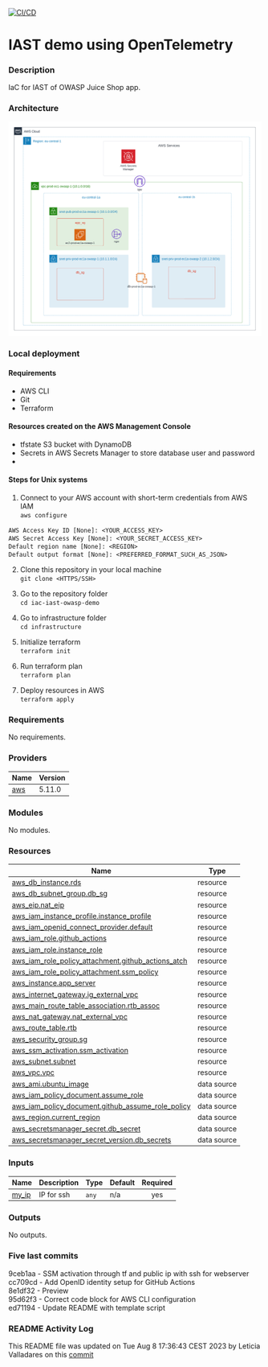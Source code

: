 [![CI/CD](https://github.com/leticiavalladares/iac-iast-owasp-demo/actions/workflows//badge.svg)](https://github.com/leticiavalladares/iac-iast-owasp-demo/actions/workflows/) 
# IAST demo using OpenTelemetry

### Description 
IaC for IAST of OWASP Juice Shop app. 
### Architecture 
![Architecture](./diagrams/main.png) 
### Local deployment 
#### Requirements 
- AWS CLI 
- Git 
- Terraform 
#### Resources created on the AWS Management Console 
- tfstate S3 bucket with DynamoDB  
- Secrets in AWS Secrets Manager to store database user and password 
-  
#### Steps for Unix systems 
 1. Connect to your AWS account with short-term credentials from AWS IAM<br>
 `aws configure` 
 
```
AWS Access Key ID [None]: <YOUR_ACCESS_KEY>
AWS Secret Access Key [None]: <YOUR_SECRET_ACCESS_KEY>
Default region name [None]: <REGION>
Default output format [None]: <PREFERRED_FORMAT_SUCH_AS_JSON>
``` 
 
 2. Clone this repository in your local machine <br>
 `git clone <HTTPS/SSH>` 
 
 3. Go to the repository folder <br>
 `cd iac-iast-owasp-demo` 
 
 4. Go to infrastructure folder <br>
 `cd infrastructure` 
 
 5. Initialize terraform <br>
 `terraform init` 
 
 6. Run terraform plan <br>
 `terraform plan` 
 
 7. Deploy resources in AWS <br>
 `terraform apply` 

<!-- BEGIN_TF_DOCS -->
### Requirements

No requirements.

### Providers

| Name | Version |
|------|---------|
| <a name="provider_aws"></a> [aws](#provider\_aws) | 5.11.0 |

### Modules

No modules.

### Resources

| Name | Type |
|------|------|
| [aws_db_instance.rds](https://registry.terraform.io/providers/hashicorp/aws/latest/docs/resources/db_instance) | resource |
| [aws_db_subnet_group.db_sg](https://registry.terraform.io/providers/hashicorp/aws/latest/docs/resources/db_subnet_group) | resource |
| [aws_eip.nat_eip](https://registry.terraform.io/providers/hashicorp/aws/latest/docs/resources/eip) | resource |
| [aws_iam_instance_profile.instance_profile](https://registry.terraform.io/providers/hashicorp/aws/latest/docs/resources/iam_instance_profile) | resource |
| [aws_iam_openid_connect_provider.default](https://registry.terraform.io/providers/hashicorp/aws/latest/docs/resources/iam_openid_connect_provider) | resource |
| [aws_iam_role.github_actions](https://registry.terraform.io/providers/hashicorp/aws/latest/docs/resources/iam_role) | resource |
| [aws_iam_role.instance_role](https://registry.terraform.io/providers/hashicorp/aws/latest/docs/resources/iam_role) | resource |
| [aws_iam_role_policy_attachment.github_actions_atch](https://registry.terraform.io/providers/hashicorp/aws/latest/docs/resources/iam_role_policy_attachment) | resource |
| [aws_iam_role_policy_attachment.ssm_policy](https://registry.terraform.io/providers/hashicorp/aws/latest/docs/resources/iam_role_policy_attachment) | resource |
| [aws_instance.app_server](https://registry.terraform.io/providers/hashicorp/aws/latest/docs/resources/instance) | resource |
| [aws_internet_gateway.ig_external_vpc](https://registry.terraform.io/providers/hashicorp/aws/latest/docs/resources/internet_gateway) | resource |
| [aws_main_route_table_association.rtb_assoc](https://registry.terraform.io/providers/hashicorp/aws/latest/docs/resources/main_route_table_association) | resource |
| [aws_nat_gateway.nat_external_vpc](https://registry.terraform.io/providers/hashicorp/aws/latest/docs/resources/nat_gateway) | resource |
| [aws_route_table.rtb](https://registry.terraform.io/providers/hashicorp/aws/latest/docs/resources/route_table) | resource |
| [aws_security_group.sg](https://registry.terraform.io/providers/hashicorp/aws/latest/docs/resources/security_group) | resource |
| [aws_ssm_activation.ssm_activation](https://registry.terraform.io/providers/hashicorp/aws/latest/docs/resources/ssm_activation) | resource |
| [aws_subnet.subnet](https://registry.terraform.io/providers/hashicorp/aws/latest/docs/resources/subnet) | resource |
| [aws_vpc.vpc](https://registry.terraform.io/providers/hashicorp/aws/latest/docs/resources/vpc) | resource |
| [aws_ami.ubuntu_image](https://registry.terraform.io/providers/hashicorp/aws/latest/docs/data-sources/ami) | data source |
| [aws_iam_policy_document.assume_role](https://registry.terraform.io/providers/hashicorp/aws/latest/docs/data-sources/iam_policy_document) | data source |
| [aws_iam_policy_document.github_assume_role_policy](https://registry.terraform.io/providers/hashicorp/aws/latest/docs/data-sources/iam_policy_document) | data source |
| [aws_region.current_region](https://registry.terraform.io/providers/hashicorp/aws/latest/docs/data-sources/region) | data source |
| [aws_secretsmanager_secret.db_secret](https://registry.terraform.io/providers/hashicorp/aws/latest/docs/data-sources/secretsmanager_secret) | data source |
| [aws_secretsmanager_secret_version.db_secrets](https://registry.terraform.io/providers/hashicorp/aws/latest/docs/data-sources/secretsmanager_secret_version) | data source |

### Inputs

| Name | Description | Type | Default | Required |
|------|-------------|------|---------|:--------:|
| <a name="input_my_ip"></a> [my\_ip](#input\_my\_ip) | IP for ssh | `any` | n/a | yes |

### Outputs

No outputs.
<!-- END_TF_DOCS -->
### Five last commits
9ceb1aa - SSM activation through tf and public ip with ssh for webserver<br>
cc709cd - Add OpenID identity setup for GitHub Actions<br>
8e1df32 - Preview<br>
95d62f3 - Correct code block for AWS CLI configuration<br>
ed71194 - Update README with template script<br>

### README Activity Log
This README file was updated on Tue Aug  8 17:36:43 CEST 2023 by Leticia Valladares on this [commit](https://github.com/leticiavalladares/iac-iast-owasp-demo/commit/9ceb1aabc44e17e82cedd98407b047efade386f0)
